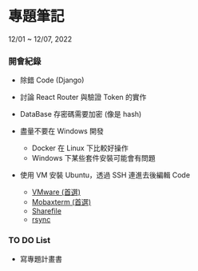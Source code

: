 # 專題筆記
12/01 ~ 12/07, 2022

### 開會紀錄

- 除錯 Code (Django)

- 討論 React Router 與驗證 Token 的實作

- DataBase 存密碼需要加密 (像是 hash)

- 盡量不要在 Windows 開發

  - Docker 在 Linux 下比較好操作
  - Windows 下某些套件安裝可能會有問題

- 使用 VM 安裝 Ubuntu，透過 SSH 連進去後編輯 Code

  - [VMware (首選)](https://www.vmware.com/tw.html)
  - [Mobaxterm (首選)](https://mobaxterm.mobatek.net/download.html)
  - [Sharefile](https://www.sharefile.com/)
  - [rsync](https://ithelp.ithome.com.tw/articles/10219308) 

### TO DO List
- 寫專題計畫書